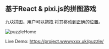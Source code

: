 ## 基于React & pixi.js的拼图游戏

九块拼图，用户可以拖拽 将其移动到正确的位置。

![puzzleHome](https://github.com/WangyingxuHalo/Puzzle-Game/assets/40592903/9d4abe97-6ccf-4447-9f40-f690f234cf10)

Live Demo:
https://project.wwwyxxx.uk/puzzle/
